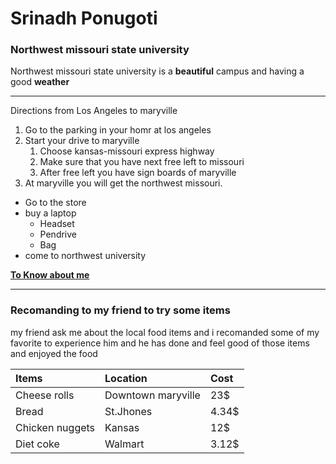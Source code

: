 # Srinadh Ponugoti
### Northwest missouri state university

Northwest missouri state university is a **beautiful** campus and having a good **weather**
 
---
Directions from Los Angeles  to  maryville
1. Go to the parking in your homr at los angeles 
2. Start your drive to maryville 
     1. Choose kansas-missouri express highway
     2. Make sure that you have next free left to missouri
     3. After free left you have sign boards of maryville
3. At maryville you will get the northwest missouri.
* Go to the store
* buy a laptop
   * Headset
   * Pendrive
   * Bag
* come to northwest university 

**[To Know about me](AboutMe.md)**

***
### Recomanding to my friend to try some items
 my friend ask me about the local food items and i recomanded some of my favorite to experience him and he has done and feel good of those items and enjoyed the food 

|Items|Location|Cost|
|:---|:---|:---|  
|Cheese rolls|Downtown maryville|23$|
|Bread|St.Jhones|4.34$|
|Chicken nuggets|Kansas|12$|
|Diet coke|Walmart|3.12$|


